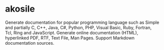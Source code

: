 # akosile
Generate documentation for popular programming language such as Simple and partially C, C++, Java, C#, Python, PHP, Visual Basic, Ruby, Fortran, Tcl, Ring and JavaScript. Generate online documentation (HTML), hyperlinked PDF, RTF, Text File, Man Pages. Support Markdown documentation sources.
